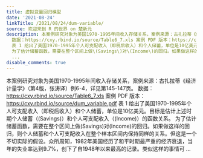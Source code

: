```yaml
---
title: 虚拟变量回归模型
date: '2021-08-24'
linkTitle: /2021/08/24/dum-variable/
source: 欢迎来到 R 的世界 on 楚新元
description: 本案例研究对象为美国1970-1995年间收入存储关系，案例来源：古扎拉蒂《经济计量学》（第4版，张涛译）例6-4，详见第145-147页。
  数据：https://cxy.rbind.io/source/Table6_7.xls 案例 PDF 版本：https://cxy.rbind.io/source/dum_variable.pdf
  表 1 给出了美国1970-1995年个人可支配收入（即税后收入）和个人储蓄，单位是10亿美元。目标是估计上述时期个人储蓄（\(Savings\)）和个人可支配收入（\(Income\)）的函数关系。
  为了估计储蓄函数，需要在整个区间上做\(Savings\)对\(Income\)的回归。如果做这样的回归，则个人储蓄和个人可支配收入在整个样本区间内保持同样的关系。但这是一个不切实际的假设。众所周知，1982年美国经历了和平时期最严重的经济衰退，当年的失业率达到9.7%，创下了自1948年以来最高的记录。类似这样的事情可
  ...
disable_comments: true
---
```

本案例研究对象为美国1970-1995年间收入存储关系，案例来源：古扎拉蒂《经济计量学》（第4版，张涛译）例6-4，详见第145-147页。 数据：https://cxy.rbind.io/source/Table6_7.xls 案例 PDF 版本：https://cxy.rbind.io/source/dum_variable.pdf 表 1 给出了美国1970-1995年个人可支配收入（即税后收入）和个人储蓄，单位是10亿美元。目标是估计上述时期个人储蓄（\(Savings\)）和个人可支配收入（\(Income\)）的函数关系。 为了估计储蓄函数，需要在整个区间上做\(Savings\)对\(Income\)的回归。如果做这样的回归，则个人储蓄和个人可支配收入在整个样本区间内保持同样的关系。但这是一个不切实际的假设。众所周知，1982年美国经历了和平时期最严重的经济衰退，当年的失业率达到9.7%，创下了自1948年以来最高的记录。类似这样的事情可 ...